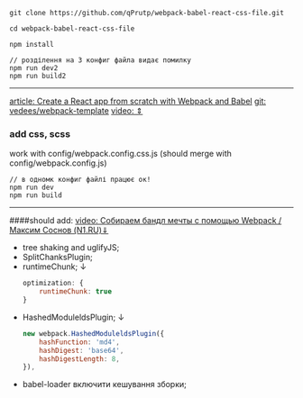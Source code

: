 ```
git clone https://github.com/qPrutp/webpack-babel-react-css-file.git

cd webpack-babel-react-css-file

npm install

// розділення на 3 конфиг файла видає помилку
npm run dev2
npm run build2
```
---
[article: Create a React app from scratch with Webpack and Babel](https://www.sentinelstand.com/article/create-react-app-from-scratch-with-webpack-and-babel)
[git: vedees/webpack-template](https://github.com/vedees/webpack-template)
[video:	&#8661;](https://www.youtube.com/watch?v=QF3EcxymIcc&t=122s)
### add css, scss
work with config/webpack.config.css.js (should merge with config/webpack.config.js)
```
// в одномк конфиг файлі працює ок!
npm run dev
npm run build
```
---
####should add:
[video: Собираем бандл мечты с помощью Webpack / Максим Соснов (N1.RU)&dArr;](https://www.youtube.com/watch?v=4ClK_0fxsVM)
 - tree shaking and uglifyJS;
 - SplitChanksPlugin;
 - runtimeChunk; &darr;
    ```js
    optimization: {
        runtimeChunk: true
    }
    ```
 - HashedModuleldsPlugin; &darr;
   ```js
   new webpack.HashedModuleldsPlugin({
       hashFunction: 'md4',
       hashDigest: 'base64',
       hashDigestLength: 8,
   }),
   ```
- babel-loader включити кешування зборки;
 


